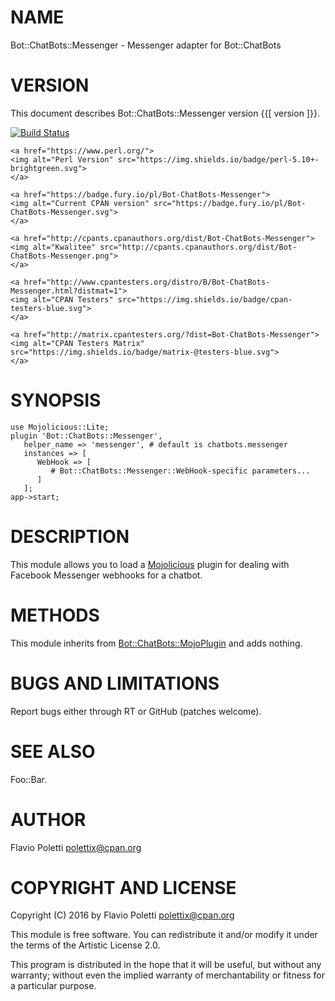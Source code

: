 # NAME

Bot::ChatBots::Messenger - Messenger adapter for Bot::ChatBots

# VERSION

This document describes Bot::ChatBots::Messenger version {{\[ version \]}}.

<div>
    <a href="https://travis-ci.org/polettix/Bot-ChatBots-Messenger">
    <img alt="Build Status" src="https://travis-ci.org/polettix/Bot-ChatBots-Messenger.svg?branch=master">
    </a>

    <a href="https://www.perl.org/">
    <img alt="Perl Version" src="https://img.shields.io/badge/perl-5.10+-brightgreen.svg">
    </a>

    <a href="https://badge.fury.io/pl/Bot-ChatBots-Messenger">
    <img alt="Current CPAN version" src="https://badge.fury.io/pl/Bot-ChatBots-Messenger.svg">
    </a>

    <a href="http://cpants.cpanauthors.org/dist/Bot-ChatBots-Messenger">
    <img alt="Kwalitee" src="http://cpants.cpanauthors.org/dist/Bot-ChatBots-Messenger.png">
    </a>

    <a href="http://www.cpantesters.org/distro/B/Bot-ChatBots-Messenger.html?distmat=1">
    <img alt="CPAN Testers" src="https://img.shields.io/badge/cpan-testers-blue.svg">
    </a>

    <a href="http://matrix.cpantesters.org/?dist=Bot-ChatBots-Messenger">
    <img alt="CPAN Testers Matrix" src="https://img.shields.io/badge/matrix-@testers-blue.svg">
    </a>
</div>

# SYNOPSIS

    use Mojolicious::Lite;
    plugin 'Bot::ChatBots::Messenger',
       helper_name => 'messenger', # default is chatbots.messenger
       instances => [
          WebHook => [
             # Bot::ChatBots::Messenger::WebHook-specific parameters...
          ]
       ];
    app->start;

# DESCRIPTION

This module allows you to load a [Mojolicious](https://metacpan.org/pod/Mojolicious) plugin for dealing with
Facebook Messenger webhooks for a chatbot.

# METHODS

This module inherits from [Bot::ChatBots::MojoPlugin](https://metacpan.org/pod/Bot::ChatBots::MojoPlugin) and adds nothing.

# BUGS AND LIMITATIONS

Report bugs either through RT or GitHub (patches welcome).

# SEE ALSO

Foo::Bar.

# AUTHOR

Flavio Poletti <polettix@cpan.org>

# COPYRIGHT AND LICENSE

Copyright (C) 2016 by Flavio Poletti <polettix@cpan.org>

This module is free software. You can redistribute it and/or modify it
under the terms of the Artistic License 2.0.

This program is distributed in the hope that it will be useful, but
without any warranty; without even the implied warranty of
merchantability or fitness for a particular purpose.

